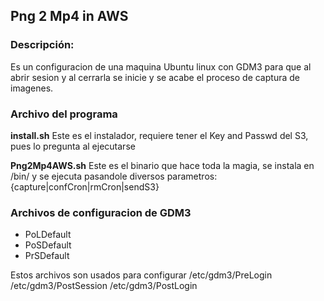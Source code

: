 ## Png 2 Mp4 in AWS 
### Descripción:
   Es un configuracion de una maquina Ubuntu linux con GDM3 para que al abrir sesion y al cerrarla se inicie y se acabe el proceso de captura de imagenes.

### Archivo del programa 

**install.sh**
Este es el instalador, requiere tener el Key and Passwd del S3, pues lo pregunta al ejecutarse

**Png2Mp4AWS.sh**
Este es el binario que hace toda la magia, se instala en /bin/ y se ejecuta pasandole diversos parametros:
{capture|confCron|rmCron|sendS3}

### Archivos de configuracion de GDM3
- PoLDefault
- PoSDefault
- PrSDefault

Estos archivos son usados para configurar /etc/gdm3/PreLogin /etc/gdm3/PostSession /etc/gdm3/PostLogin

